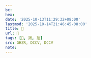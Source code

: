 ```yaml
---
bc:
hex:
date: '2025-10-13T11:29:32+08:00'
lastmod: '2025-10-14T21:46:45-08:00'
title: 󰢁
url: 󰢁
tags: [𢷒, 揭, 拮]
src: GHZR, DCCV, DCCV
note:
---
```

